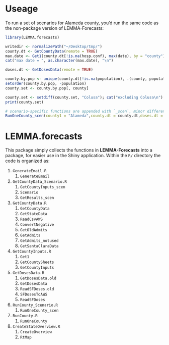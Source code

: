 
<!-- README.md is generated from README.Rmd. Please edit that file -->

# Useage

To run a set of scenarios for Alameda county, you’d run the same code as
the non-package version of LEMMA-Forecasts:

``` r
library(LEMMA.forecasts)

writedir <- normalizePath("~/Desktop/tmp/")
county.dt <- GetCountyData(remote = TRUE)
max.date <- Get1(county.dt[!is.na(hosp.conf), max(date), by = "county"]$V1)
cat("max date = ", as.character(max.date), "\n")

doses.dt <- GetDosesData(remote = TRUE)

county.by.pop <- unique(county.dt[!is.na(population), .(county, population)]) #NA population if no hospitalizations
setorder(county.by.pop, -population)
county.set <- county.by.pop[, county]

county.set <- setdiff(county.set, "Colusa"); cat("excluding Colusa\n")
print(county.set)

# scenario-specific functions are appended with `_scen`, minor difference from other code
RunOneCounty_scen(county1 = "Alameda",county.dt = county.dt,doses.dt = doses.dt,remote = TRUE,writedir = writedir)
```

# LEMMA.forecasts

This package simply collects the functions in **LEMMA-Forecasts** into a
package, for easier use in the Shiny application. Within the `R/`
directory the code is organized as:

1.  `GenerateEmail.R`
    1.  `GenerateEmail`
2.  `GetCountyData_Scenario.R`
    1.  `GetCountyInputs_scen`
    2.  `Scenario`
    3.  `GetResults_scen`
3.  `GetCountyData.R`
    1.  `GetCountyData`
    2.  `GetStateData`
    3.  `ReadCsvAWS`
    4.  `ConvertNegative`
    5.  `GetOldAdmits`
    6.  `GetAdmits`
    7.  `GetAdmits_notused`
    8.  `GetSantaClaraData`
4.  `GetCountyInputs.R`
    1.  `Get1`
    2.  `GetCountySheets`
    3.  `GetCountyInputs`
5.  `GetDosesData.R`
    1.  `GetDosesData.old`
    2.  `GetDosesData`
    3.  `ReadSFDoses.old`
    4.  `SFDosesToAWS`
    5.  `ReadSFDoses`
6.  `RunCounty_Scenario.R`
    1.  `RunOneCounty_scen`
7.  `RunCounty.R`
    1.  `RunOneCounty`
8.  `CreateStateOverview.R`
    1.  `CreateOverview`
    2.  `RtMap`
